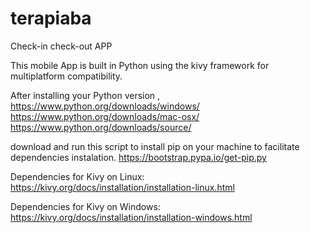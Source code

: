 # terapiaba
Check-in check-out APP


This mobile App is built in Python using the kivy framework for multiplatform compatibility.

After installing your Python version , 
https://www.python.org/downloads/windows/
https://www.python.org/downloads/mac-osx/
https://www.python.org/downloads/source/

download and run this script to install pip on your machine to facilitate dependencies instalation.
https://bootstrap.pypa.io/get-pip.py


Dependencies for Kivy on Linux:
https://kivy.org/docs/installation/installation-linux.html


Dependencies for Kivy on Windows:
https://kivy.org/docs/installation/installation-windows.html

